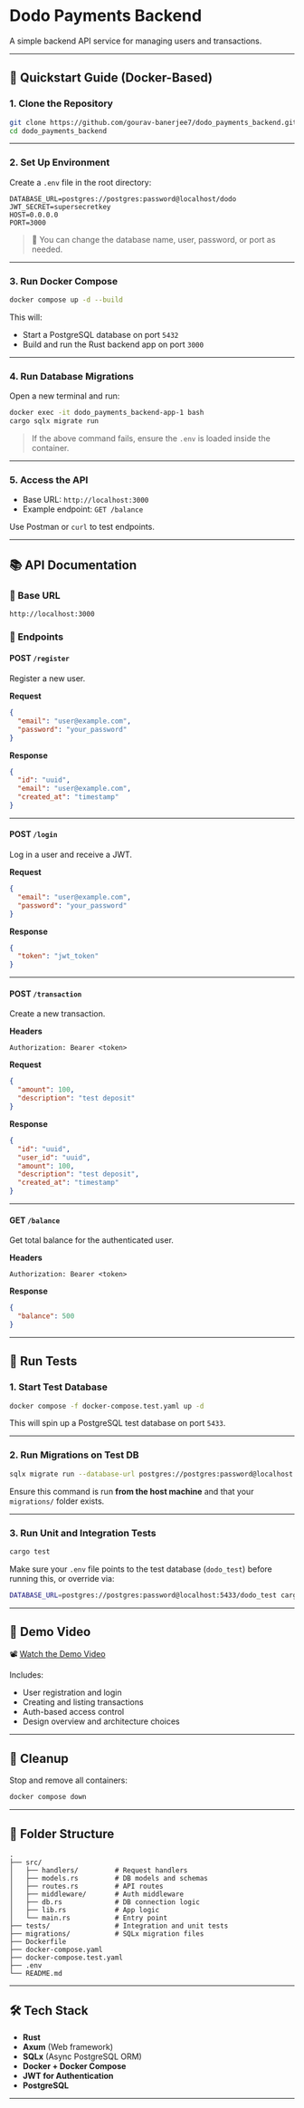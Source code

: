 
# Dodo Payments Backend

A simple backend API service for managing users and transactions.

---

## 🚀 Quickstart Guide (Docker-Based)

### 1. Clone the Repository

```bash
git clone https://github.com/gourav-banerjee7/dodo_payments_backend.git
cd dodo_payments_backend
````

---

### 2. Set Up Environment

Create a `.env` file in the root directory:

```env
DATABASE_URL=postgres://postgres:password@localhost/dodo
JWT_SECRET=supersecretkey
HOST=0.0.0.0
PORT=3000
```

> 🔑 You can change the database name, user, password, or port as needed.

---

### 3. Run Docker Compose

```bash
docker compose up -d --build
```

This will:

* Start a PostgreSQL database on port `5432`
* Build and run the Rust backend app on port `3000`

---

### 4. Run Database Migrations

Open a new terminal and run:

```bash
docker exec -it dodo_payments_backend-app-1 bash
cargo sqlx migrate run
```

> If the above command fails, ensure the `.env` is loaded inside the container.

---

### 5. Access the API

* Base URL: `http://localhost:3000`
* Example endpoint: `GET /balance`

Use Postman or `curl` to test endpoints.

---

## 📚 API Documentation

### 🔗 Base URL

```
http://localhost:3000
```

### 📖 Endpoints

#### POST `/register`

Register a new user.

**Request**

```json
{
  "email": "user@example.com",
  "password": "your_password"
}
```

**Response**

```json
{
  "id": "uuid",
  "email": "user@example.com",
  "created_at": "timestamp"
}
```

---

#### POST `/login`

Log in a user and receive a JWT.

**Request**

```json
{
  "email": "user@example.com",
  "password": "your_password"
}
```

**Response**

```json
{
  "token": "jwt_token"
}
```

---

#### POST `/transaction`

Create a new transaction.

**Headers**

```
Authorization: Bearer <token>
```

**Request**

```json
{
  "amount": 100,
  "description": "test deposit"
}
```

**Response**

```json
{
  "id": "uuid",
  "user_id": "uuid",
  "amount": 100,
  "description": "test deposit",
  "created_at": "timestamp"
}
```

---

#### GET `/balance`

Get total balance for the authenticated user.

**Headers**

```
Authorization: Bearer <token>
```

**Response**

```json
{
  "balance": 500
}
```

---

## 🧪 Run Tests

### 1. Start Test Database

```bash
docker compose -f docker-compose.test.yaml up -d
````

This will spin up a PostgreSQL test database on port `5433`.

---

### 2. Run Migrations on Test DB

```bash
sqlx migrate run --database-url postgres://postgres:password@localhost:5433/dodo_test
```

Ensure this command is run **from the host machine** and that your `migrations/` folder exists.

---

### 3. Run Unit and Integration Tests

```bash
cargo test
```

Make sure your `.env` file points to the test database (`dodo_test`) before running this, or override via:

```bash
DATABASE_URL=postgres://postgres:password@localhost:5433/dodo_test cargo test
```

---

## 🎥 Demo Video

📽️ [Watch the Demo Video](https://screenrec.com/share/Znyc6poW2X)

Includes:

* User registration and login
* Creating and listing transactions
* Auth-based access control
* Design overview and architecture choices

---

## 🧹 Cleanup

Stop and remove all containers:

```bash
docker compose down
```

---

## 📁 Folder Structure

```
.
├── src/
│   ├── handlers/         # Request handlers
│   ├── models.rs         # DB models and schemas
│   ├── routes.rs         # API routes
│   ├── middleware/       # Auth middleware
│   ├── db.rs             # DB connection logic
│   ├── lib.rs            # App logic
│   └── main.rs           # Entry point
├── tests/                # Integration and unit tests
├── migrations/           # SQLx migration files
├── Dockerfile
├── docker-compose.yaml
├── docker-compose.test.yaml
├── .env
└── README.md
```

---

## 🛠 Tech Stack

* **Rust**
* **Axum** (Web framework)
* **SQLx** (Async PostgreSQL ORM)
* **Docker + Docker Compose**
* **JWT for Authentication**
* **PostgreSQL**

---